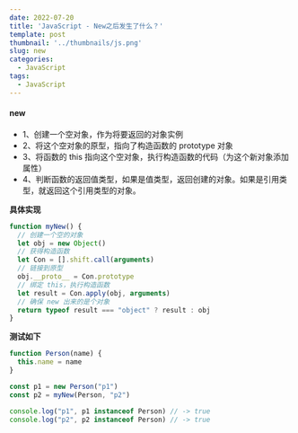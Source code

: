 ```yaml
---
date: 2022-07-20
title: 'JavaScript - New之后发生了什么？'
template: post
thumbnail: '../thumbnails/js.png'
slug: new
categories:
  - JavaScript
tags:
  - JavaScript
---
```


#### new

- 1、创建一个空对象，作为将要返回的对象实例
- 2、将这个空对象的原型，指向了构造函数的 prototype 对象
- 3、将函数的 this 指向这个空对象，执行构造函数的代码（为这个新对象添加属性）
- 4、判断函数的返回值类型，如果是值类型，返回创建的对象。如果是引用类型，就返回这个引用类型的对象。

**具体实现**

```javascript
function myNew() {
  // 创建一个空的对象
  let obj = new Object()
  // 获得构造函数
  let Con = [].shift.call(arguments)
  // 链接到原型
  obj.__proto__ = Con.prototype
  // 绑定 this，执行构造函数
  let result = Con.apply(obj, arguments)
  // 确保 new 出来的是个对象
  return typeof result === "object" ? result : obj
}
```

**测试如下**

```javascript
function Person(name) {
  this.name = name
}

const p1 = new Person("p1")
const p2 = myNew(Person, "p2")

console.log("p1", p1 instanceof Person) // -> true
console.log("p2", p2 instanceof Person) // -> true
```

